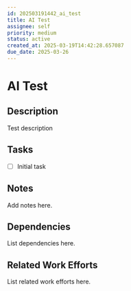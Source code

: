 ```yaml
---
id: 202503191442_ai_test
title: AI Test
assignee: self
priority: medium
status: active
created_at: 2025-03-19T14:42:28.657087
due_date: 2025-03-26
---
```


# AI Test

## Description
Test description

## Tasks
- [ ] Initial task

## Notes
Add notes here.

## Dependencies
List dependencies here.

## Related Work Efforts
List related work efforts here.